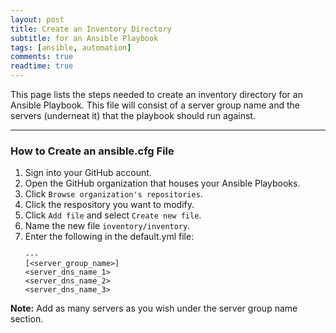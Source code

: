 ```yaml
---
layout: post
title: Create an Inventory Directory
subtitle: for an Ansible Playbook
tags: [ansible, automation]
comments: true
readtime: true
---
```


This page lists the steps needed to create an inventory directory for an Ansible Playbook. This file will consist of a server group name and the servers (underneat it) that the playbook should run against.

---
### How to Create an ansible.cfg File
1. Sign into your GitHub account.
2. Open the GitHub organization that houses your Ansible Playbooks.
3. Click `Browse organization's repositories`.
4. Click the respository you want to modify.
5. Click `Add file` and select `Create new file`.
6. Name the new file `inventory/inventory`.
7. Enter the following in the default.yml file:
    ```
    ---
    [<server_group_name>]
    <server_dns_name_1>
    <server_dns_name_2>
    <server_dns_name_3>
    ```
**Note:** Add as many servers as you wish under the server group name section.
